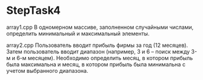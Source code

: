 # StepTask4

array1.cpp
В одномерном массиве, заполненном случайными числами, определить минимальный и максимальный элементы.

array2.cpp
Пользователь вводит прибыль фирмы за год (12 месяцев).
Затем пользователь вводит диапазон (например, 3 и 6 – поиск между 3-м и 6-м месяцем).
Необходимо определить месяц, в котором прибыль была максимальна и месяц, в котором прибыль была минимальна с учетом выбранного диапазона.
